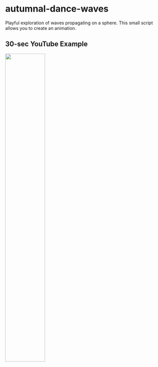# autumnal-dance-waves
Playful exploration of waves propagating on a sphere. This small script allows you to create an animation.

## 30-sec YouTube Example
[<img src="https://img.youtube.com/vi/YdRIXy3XNG4/maxresdefault.jpg" width="50%">](https://youtu.be/YdRIXy3XNG4)
